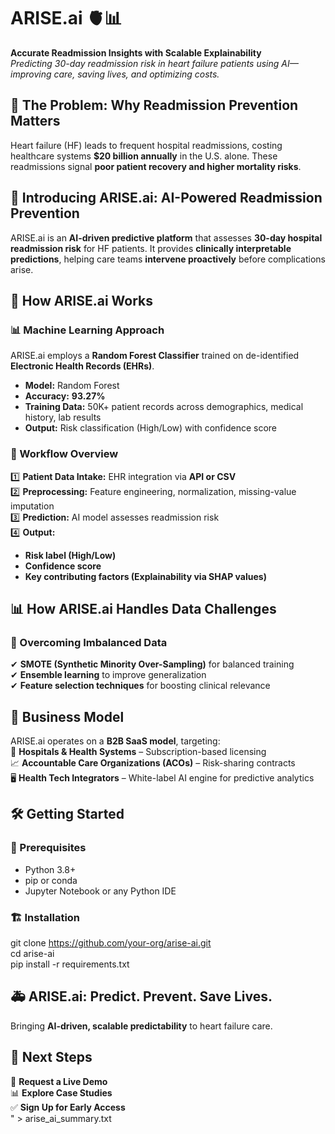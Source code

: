 
# ARISE.ai 🫀📊  
**Accurate Readmission Insights with Scalable Explainability**  
*Predicting 30-day readmission risk in heart failure patients using AI—improving care, saving lives, and optimizing costs.*

## 🚨 The Problem: Why Readmission Prevention Matters  
Heart failure (HF) leads to frequent hospital readmissions, costing healthcare systems **$20 billion annually** in the U.S. alone. These readmissions signal **poor patient recovery and higher mortality risks**.  

## 🚀 Introducing ARISE.ai: AI-Powered Readmission Prevention  
ARISE.ai is an **AI-driven predictive platform** that assesses **30-day hospital readmission risk** for HF patients. It provides **clinically interpretable predictions**, helping care teams **intervene proactively** before complications arise.  

## 🧠 How ARISE.ai Works  
### 📊 Machine Learning Approach  
ARISE.ai employs a **Random Forest Classifier** trained on de-identified **Electronic Health Records (EHRs)**.  

- **Model:** Random Forest  
- **Accuracy:** **93.27%**  
- **Training Data:** 50K+ patient records across demographics, medical history, lab results  
- **Output:** Risk classification (High/Low) with confidence score  

### 🔁 Workflow Overview  
1️⃣ **Patient Data Intake:** EHR integration via **API or CSV**  
2️⃣ **Preprocessing:** Feature engineering, normalization, missing-value imputation  
3️⃣ **Prediction:** AI model assesses readmission risk  
4️⃣ **Output:**  
   - **Risk label (High/Low)**  
   - **Confidence score**  
   - **Key contributing factors (Explainability via SHAP values)**  

## 📊 How ARISE.ai Handles Data Challenges  
### 🔬 Overcoming Imbalanced Data  
✔ **SMOTE (Synthetic Minority Over-Sampling)** for balanced training  
✔ **Ensemble learning** to improve generalization  
✔ **Feature selection techniques** for boosting clinical relevance  

## 💼 Business Model  
ARISE.ai operates on a **B2B SaaS model**, targeting:  
🏥 **Hospitals & Health Systems** – Subscription-based licensing  
📈 **Accountable Care Organizations (ACOs)** – Risk-sharing contracts  
🖥 **Health Tech Integrators** – White-label AI engine for predictive analytics  

## 🛠 Getting Started  
### 🔎 Prerequisites  
- Python 3.8+  
- pip or conda  
- Jupyter Notebook or any Python IDE  

### 🏗 Installation  
git clone https://github.com/your-org/arise-ai.git  
cd arise-ai  
pip install -r requirements.txt  

## 🚑 ARISE.ai: Predict. Prevent. Save Lives.  
Bringing **AI-driven, scalable predictability** to heart failure care.  

## 🏥 Next Steps  
📢 **Request a Live Demo**  
📊 **Explore Case Studies**  
✅ **Sign Up for Early Access**  
" > arise_ai_summary.txt
